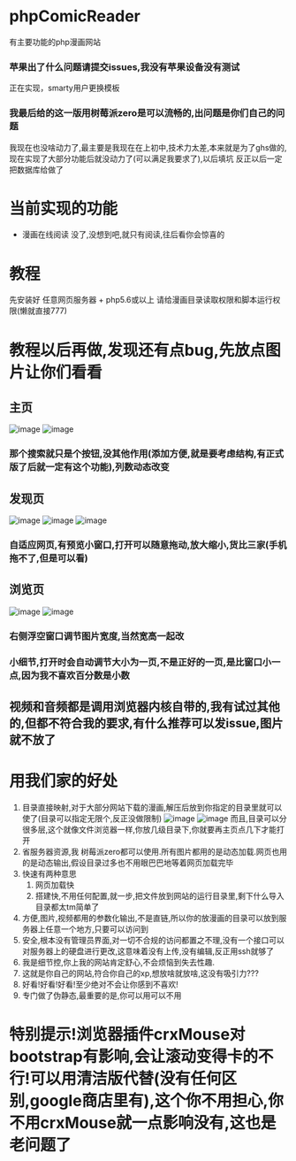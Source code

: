 # phpComicReader

有主要功能的php漫画网站

### 苹果出了什么问题请提交issues,我没有苹果设备没有测试

正在实现，smarty用户更换模板

### 我最后给的这一版用树莓派zero是可以流畅的,出问题是你们自己的问题

我现在也没啥动力了,最主要是我现在在上初中,技术力太差,本来就是为了ghs做的,现在实现了大部分功能后就没动力了(可以满足我要求了),以后填坑
反正以后一定把数据库给做了

# 当前实现的功能

- 漫画在线阅读
没了,没想到吧,就只有阅读,往后看你会惊喜的

# 教程

先安装好 任意网页服务器 + php5.6或以上 请给漫画目录读取权限和脚本运行权限(懒就直接777)

# 教程以后再做,发现还有点bug,先放点图片让你们看看

## 主页
![image](https://user-images.githubusercontent.com/47025714/183644040-37c45c61-dd95-4ba7-8c7a-3f9f29570d67.png)
![image](https://user-images.githubusercontent.com/47025714/183645305-2dacd3d6-dc46-484e-b179-b33dbcce8f1b.png)
### 那个搜索就只是个按钮,没其他作用(添加方便,就是要考虑结构,有正式版了后就一定有这个功能),列数动态改变

## 发现页
![image](https://user-images.githubusercontent.com/47025714/183654336-c8d7576e-3361-4d81-a0c1-187e39d428e8.png)
![image](https://user-images.githubusercontent.com/47025714/183644262-a84f5f3f-521a-48f4-9413-024800f5235f.png)
![image](https://user-images.githubusercontent.com/47025714/183644596-3360888f-0af1-4c9c-9ed1-8ee90913a77f.png)
### 自适应网页,有预览小窗口,打开可以随意拖动,放大缩小,货比三家(手机拖不了,但是可以看)

## 浏览页
![image](https://user-images.githubusercontent.com/47025714/183644869-5cdd6689-9637-4f00-9ab1-530110a3ce49.png)
![image](https://user-images.githubusercontent.com/47025714/183645007-af26aff2-e90c-4dce-9764-d594af15c7a5.png)
### 右侧浮空窗口调节图片宽度,当然宽高一起改
### 小细节,打开时会自动调节大小为一页,不是正好的一页,是比窗口小一点,因为我不喜欢百分数是小数

## 视频和音频都是调用浏览器内核自带的,我有试过其他的,但都不符合我的要求,有什么推荐可以发issue,图片就不放了

# 用我们家的好处
1. 目录直接映射,对于大部分网站下载的漫画,解压后放到你指定的目录里就可以使了(目录可以指定无限个,反正没做限制)
![image](https://user-images.githubusercontent.com/47025714/183648259-b6098084-4f7b-4971-80e3-3c4717be028c.png)
![image](https://user-images.githubusercontent.com/47025714/183646462-2af3d54d-56ab-45b6-9490-ae19ced1751b.png)
而且,目录可以分很多层,这个就像文件浏览器一样,你放几级目录下,你就要再主页点几下才能打开
2. 省服务器资源,我 树莓派zero都可以使用.所有图片都用的是动态加载.网页也用的是动态输出,假设目录过多也不用眼巴巴地等着网页加载完毕
3. 快速有两种意思
    1. 网页加载快
    2. 搭建快,不用任何配置,就一步,把文件放到网站的运行目录里,剩下什么导入目录都太tm简单了
3. 方便,图片,视频都用的参数化输出,不是直链,所以你的放漫画的目录可以放到服务器上任意一个地方,只要可以访问到
4. 安全,根本没有管理员界面,对一切不合规的访问都置之不理,没有一个接口可以对服务器上的硬盘进行更改,这意味着没有上传,没有编辑,反正用ssh就够了
5. 我是细节控,你上我的网站肯定舒心,不会烦恼到失去性趣.
6. 这就是你自己的网站,符合你自己的xp,想放啥就放啥,这没有吸引力???
7. 好看!好看!好看!至少绝对不会让你感到不喜欢!
8. 专门做了伪静态,最重要的是,你可以用可以不用

# 特别提示!浏览器插件crxMouse对bootstrap有影响,会让滚动变得卡的不行!可以用清洁版代替(没有任何区别,google商店里有),这个你不用担心,你不用crxMouse就一点影响没有,这也是老问题了
